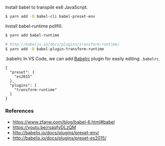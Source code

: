 
Install babel to transpile es6 JavaScript.

```bash
$ yarn add -D babel-cli babel-preset-env
```

Install babel-runtime pollfill.
```bash
$ yarn add babel-runtime

# http://babeljs.io/docs/plugins/transform-runtime/
$ yarn add -D babel-plugin-transform-runtime
```

.babelrc
In VS Code, we can add [Babelrc](https://marketplace.visualstudio.com/items?itemName=waderyan.babelrc "Babelrc") plugin for easily editing `.babelrc`.

```
{
  "preset": {
    "es2015"
  },
  "plugins": [
    "transform-runtime"
  ]
}
```


### References

* https://www.zfanw.com/blog/babel-6.html#babel
* https://youtu.be/rsaqfyDLzQM
* http://babeljs.io/docs/plugins/preset-env/
* http://babeljs.io/docs/plugins/preset-es2015/
